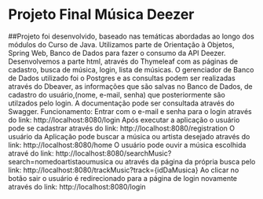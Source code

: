 # Projeto Final Música Deezer

##Projeto foi desenvolvido, baseado nas temáticas abordadas ao longo dos módulos do Curso de Java.
Utilizamos parte de Orientação à Objetos, Spring Web, Banco de Dados para fazer o consumo da API Deezer.
Desenvolvemos a parte html, através do Thymeleaf com as páginas de cadastro, busca de música, login, lista de músicas.
O gerenciador de Banco de Dados utilizado foi o Postgres e as consultas podem ser realizadas através do Dbeaver, as informações que são salvas no Banco de Dados, de cadastro do usuário,(nome, e-mail, senha) que posteriormente são utilzados pelo login.
A documentação pode ser consultada através do Swagger.
Funcionamento:
Entrar com o e-mail e senha para o login através do link:
http://localhost:8080/login
Após executar a aplicação o usuário pode se cadastrar através do link:
http://localhost:8080/registration
O usuário da Aplicação pode buscar a música ou artista desejado através do link:
http://localhost:8080/home
O usuário pode ouvir a música escolhida atravé do link:
http://localhost:8080/searchMusic?search=nomedoartistaoumusica
ou através da página da própria busca pelo link:
http://localhost:8080/trackMusic?track={idDaMusica}
Ao clicar no botão sair o usuário é redirecionado para a página de login novamente através do link:
http://localhost:8080/login

